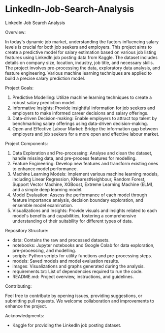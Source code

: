 # LinkedIn-Job-Search-Analysis
LinkedIn Job Search Analysis

Overview:

In today's dynamic job market, understanding the factors influencing salary levels is crucial for both job seekers and employers. This project aims to create a predictive model for salary estimation based on various job listing features using LinkedIn job posting data from Kaggle. The dataset includes details on company size, location, industry, job title, and necessary skills. The project involves pre-processing the data, exploratory data analysis, and feature engineering. Various machine learning techniques are applied to build a precise salary prediction model.

Project Goals:

1. Predictive Modelling: Utilize machine learning techniques to create a robust salary prediction model.
2. Informative Insights: Provide insightful information for job seekers and employers to make informed career decisions and salary offerings.
3. Data-driven Decision-making: Enable employers to attract top talent by benchmarking salary offerings using data-driven decision-making.
4. Open and Effective Labour Market: Bridge the information gap between employers and job seekers for a more open and effective labour market.

Project Components:

1. Data Exploration and Pre-processing: Analyse and clean the dataset, handle missing data, and pre-process features for modelling.
2. Feature Engineering: Develop new features and transform existing ones to enhance model performance.
3. Machine Learning Models: Implement various machine learning models, including Linear Regression, KNearestNeighbour, Random Forest, Support Vector Machine, XGBoost, Extreme Learning Machine (ELM), and a simple deep learning model.
4. Model Evaluation: Assess the performance of each model through feature importance analysis, decision boundary exploration, and ensemble model examination.
5. Visualizations and Insights: Provide visuals and insights related to each model's benefits and capabilities, fostering a comprehensive understanding of their suitability for different types of data.

Repository Structure:

- data: Contains the raw and processed datasets.
- notebooks: Jupyter notebooks and Google Colab for data exploration, pre-processing, and modelling.
- scripts: Python scripts for utility functions and pre-processing steps.
- models: Saved models and model evaluation results.
- images: Visualizations and graphs generated during the analysis.
- requirements.txt: List of dependencies required to run the code.
- README.md: Project overview, instructions, and guidelines.

Contributing:

Feel free to contribute by opening issues, providing suggestions, or submitting pull requests. We welcome collaboration and improvements to enhance the project.

Acknowledgments:

- Kaggle for providing the LinkedIn job posting dataset.
